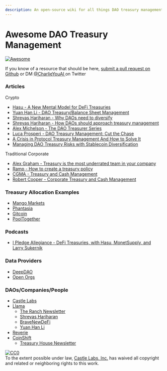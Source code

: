 ```yaml
---
description: An open-source wiki for all things DAO treasury management
---
```


# Awesome DAO Treasury Management

[![Awesome](https://awesome.re/badge-flat2.svg)](https://awesome.re)

If you know of a resource that should be here, [submit a pull request on Github](https://github.com/castle-finance/awesome-dao-treasury-mgmt) or DM [@CharlieYouAI ](https://twitter.com/CharlieYouAI)on Twitter

### Articles

Crypto

* [Hasu - A New Mental Model for DeFi Treasuries](https://uncommoncore.co/a-new-mental-model-for-defi-treasuries/)
* [Yuan Han Li - DAO Treasury/Balance Sheet Management](https://medium.com/blockchain-capital-blog/dao-treasury-balance-sheet-management-ce5e96da34ac)
* [Shreyas Hariharan - Why DAOs need to diversify](https://newsletter.banklesshq.com/p/why-daos-need-to-diversify?s=r)
* [Shreyas Hariharan - How DAOs should approach treasury management](https://newsletter.banklesshq.com/p/how-daos-should-approach-treasury?s=r)
* [Alex Michelson - The DAO Treasurer Series](https://medium.com/hedgey/the-dao-treasurer-series-part-1-fundamentals-f6fcefefaad0)
* [Luca Prosperi - DAO Treasury Management: Cut the Chase](https://dirtroads.substack.com/p/-32-dao-treasury-management-cut-the?s=r)
* [A Crisis in Protocol Treasury Management And How to Solve It](https://messari.io/article/a-crisis-in-protocol-treasury-management-and-how-to-solve-it)
* [Managing DAO Treasury Risks with Stablecoin Diversification](https://medium.com/castle-finance/managing-dao-treasury-risks-with-stablecoin-diversification-745ccdfa1392)

Traditional Corporate&#x20;

* [Alex Graham - Treasury is the most underrated team in your company](https://www.toptal.com/finance/treasury-manager/treasury-management-best-practices)
* [Ramp - How to create a treasury policy](https://ramp.com/blog/how-to-create-a-treasury-policy)
* [CGMA - Treasury and Cash Management](https://www.cgma.org/content/dam/cgma/resources/tools/downloadabledocuments/cgma-treasury-cash-management-essentials.pdf)
* [Robert Cooper - Corporate Treasury and Cash Management](https://www.ibfbzu.edu.pk/wp-content/uploads/2020/08/Treasury-Funds-and-Insurance-Management-E.pdf)

### Treasury Allocation Examples

* [Mango Markets](https://www.notion.so/briansmith/Mango-Markets-DAO-Treasury-Allocation-Strategy-c813579a338740b3bac9534fa30f91bc)
* [Phantasia](https://realms.today/dao/FANT/proposal/BtiZrUiVvinKP8VJqoY7JjsMtD8yxf9YvgFHG3pfyJCA)
* [Gitcoin](https://gov.gitcoin.co/t/gitcoin-treasury-diversification/9698)
* [PoolTogether](https://gov.pooltogether.com/t/treasury-assets-management-1/1989)



### Podcasts

* [I Pledge Allegiance - DeFi Treasuries, with Hasu, MonetSupply, and Larry Sukernik](https://podcasts.apple.com/us/podcast/defi-treasuries-with-hasu-monetsupply-and-larry-sukernik/id1587401478?i=1000542116428)

### Data Providers

* [DeepDAO](https://deepdao.io/organizations)
* [Open Orgs](https://openorgs.info)

### DAOs/Companies/People

* [Castle Labs](https://www.castle.finance)
* [Llama](https://llama.xyz)
  * [The Ranch Newsletter](https://llama.substack.com)
  * [Shreyas Hariharan](https://twitter.com/HelloShreyas)
  * [BraveNewDeFi](https://twitter.com/BraveDeFi)
  * [Yuan Han Li](https://twitter.com/yuan\_han\_li)
* [Reverie](https://www.reverie.ooo)
* [CoinShift](http://coinshift.xyz)
  * [Treasury House Newsletter](https://newsletter.coinshift.xyz)

[![CC0](https://i.creativecommons.org/p/zero/1.0/88x31.png)](https://creativecommons.org/publicdomain/zero/1.0/)\
To the extent possible under law, [Castle Labs, Inc.](https://creativecommons.org/choose/zero/castle.finance) has waived all copyright and related or neighboring rights to this work.
